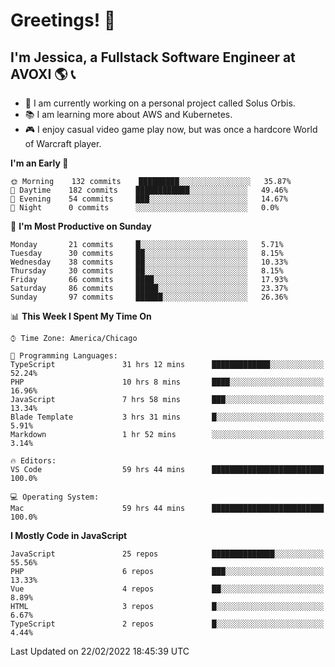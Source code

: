 # Greetings! 🧠

## I'm Jessica, a Fullstack Software Engineer at AVOXI 🌎 📞

- 🌟 I am currently working on a personal project called Solus Orbis.
- 📚 I am learning more about AWS and Kubernetes.
- 🎮 I enjoy casual video game play now, but was once a hardcore World of Warcraft player.

<!--START_SECTION:waka-->
**I'm an Early 🐤** 

```text
🌞 Morning    132 commits    █████████░░░░░░░░░░░░░░░░   35.87% 
🌆 Daytime    182 commits    ████████████░░░░░░░░░░░░░   49.46% 
🌃 Evening    54 commits     ███░░░░░░░░░░░░░░░░░░░░░░   14.67% 
🌙 Night      0 commits      ░░░░░░░░░░░░░░░░░░░░░░░░░   0.0%

```
📅 **I'm Most Productive on Sunday** 

```text
Monday       21 commits     █░░░░░░░░░░░░░░░░░░░░░░░░   5.71% 
Tuesday      30 commits     ██░░░░░░░░░░░░░░░░░░░░░░░   8.15% 
Wednesday    38 commits     ██░░░░░░░░░░░░░░░░░░░░░░░   10.33% 
Thursday     30 commits     ██░░░░░░░░░░░░░░░░░░░░░░░   8.15% 
Friday       66 commits     ████░░░░░░░░░░░░░░░░░░░░░   17.93% 
Saturday     86 commits     █████░░░░░░░░░░░░░░░░░░░░   23.37% 
Sunday       97 commits     ██████░░░░░░░░░░░░░░░░░░░   26.36%

```


📊 **This Week I Spent My Time On** 

```text
⌚︎ Time Zone: America/Chicago

💬 Programming Languages: 
TypeScript               31 hrs 12 mins      █████████████░░░░░░░░░░░░   52.24% 
PHP                      10 hrs 8 mins       ████░░░░░░░░░░░░░░░░░░░░░   16.96% 
JavaScript               7 hrs 58 mins       ███░░░░░░░░░░░░░░░░░░░░░░   13.34% 
Blade Template           3 hrs 31 mins       █░░░░░░░░░░░░░░░░░░░░░░░░   5.91% 
Markdown                 1 hr 52 mins        ░░░░░░░░░░░░░░░░░░░░░░░░░   3.14%

🔥 Editors: 
VS Code                  59 hrs 44 mins      █████████████████████████   100.0%

💻 Operating System: 
Mac                      59 hrs 44 mins      █████████████████████████   100.0%

```

**I Mostly Code in JavaScript** 

```text
JavaScript               25 repos            ██████████████░░░░░░░░░░░   55.56% 
PHP                      6 repos             ███░░░░░░░░░░░░░░░░░░░░░░   13.33% 
Vue                      4 repos             ██░░░░░░░░░░░░░░░░░░░░░░░   8.89% 
HTML                     3 repos             █░░░░░░░░░░░░░░░░░░░░░░░░   6.67% 
TypeScript               2 repos             █░░░░░░░░░░░░░░░░░░░░░░░░   4.44%

```



 Last Updated on 22/02/2022 18:45:39 UTC
<!--END_SECTION:waka-->

<!--
**jessikuh/jessikuh** is a ✨ _special_ ✨ repository because its `README.md` (this file) appears on your GitHub profile.

Here are some ideas to get you started:

- 🔭 I’m currently working on ...
- 🌱 I’m currently learning ...
- 👯 I’m looking to collaborate on ...
- 🤔 I’m looking for help with ...
- 💬 Ask me about ...
- 📫 How to reach me: ...
- 😄 Pronouns: ...
- ⚡ Fun fact: ...
-->
